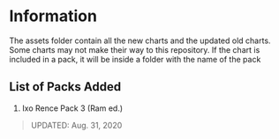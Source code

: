 # Information

The assets folder contain all the new charts and the updated old charts. Some charts may not make their way to this repository. If the chart is included in a pack, it will be inside a folder with the name of the pack

## List of Packs Added

1. Ixo Rence Pack 3 (Ram ed.)

> UPDATED: Aug. 31, 2020
